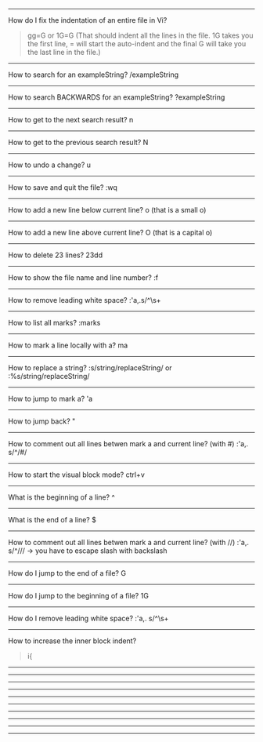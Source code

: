 

*******************************************************
How do I fix the indentation of an entire file in Vi?
>gg=G
or
>1G=G 
(That should indent all the lines in the file. 
1G takes you the first line, 
= will start the auto-indent 
and the final G will take you the last line in the file.)



*****************************************************
How to search for an exampleString?
/exampleString  
*****************************************************
How to search BACKWARDS for an exampleString?
?exampleString
*****************************************************
How to get to the next search result?
n
*****************************************************
How to get to the previous search result?
N
*****************************************************
How to undo a change?
u
*****************************************************
How to save and quit the file?
:wq
*****************************************************
How to add a new line below current line?
o
(that is a small o)
*****************************************************
How to add a new line above current line?
O
(that is a capital o)
*****************************************************
How to delete 23 lines?
23dd
*****************************************************
How to show the file name and line number?
:f
*****************************************************
How to remove leading white space?
:'a,.s/^\s\+
*****************************************************
How to list all marks?
:marks
*****************************************************
How to mark a line locally with a?
ma
*****************************************************
How to replace a string?
:s/string/replaceString/
or 
:%s/string/replaceString/
*****************************************************
How to jump to mark a?
'a
*****************************************************
How to jump back?
"
*****************************************************
How to comment out all lines betwen mark a and current line? (with #)
:'a,. s/^/#/
*****************************************************
How to start the visual block mode?
ctrl+v
*****************************************************
What is the beginning of a line?
^
*****************************************************
What is the end of a line?
$
*****************************************************
How to comment out all lines betwen mark a and current line? (with //)
:'a,. s/^/\/\/
-> you have to escape slash with backslash
*****************************************************
How do I jump to the end of a file?
G
*****************************************************
How do I jump to the beginning of a file?
1G
*****************************************************
How do I remove leading white space?
:'a,. s/^\s\+
*****************************************************
How to increase the inner block indent?
>i{
*****************************************************

*****************************************************

*****************************************************

*****************************************************

*****************************************************

*****************************************************

*****************************************************

*****************************************************

*****************************************************

*****************************************************
